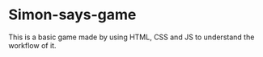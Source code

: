 # Simon-says-game
This is a basic game made by using HTML, CSS and JS to understand the workflow of it.

